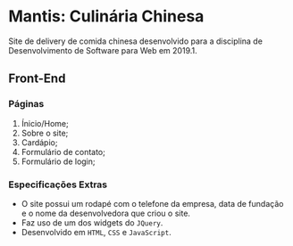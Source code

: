 # Mantis: Culinária Chinesa

Site de delivery de comida chinesa desenvolvido para a disciplina de Desenvolvimento de Software para Web em 2019.1.

## Front-End

### Páginas

1. Ínicio/Home;
2. Sobre o site;
3. Cardápio;
4. Formulário de contato;
5. Formulário de login;

### Especificações Extras

- O site possui um rodapé com o telefone da empresa, data de fundação e o nome da desenvolvedora que criou o site.
- Faz uso de um dos widgets do ```JQuery```.
- Desenvolvido em ```HTML```, ```CSS``` e ```JavaScript```.
